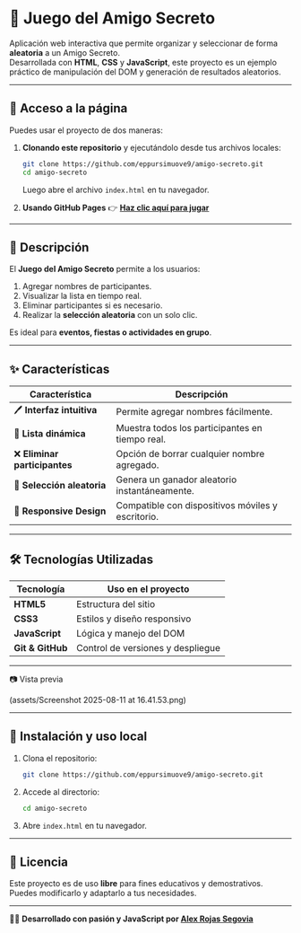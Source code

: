 # 🎁 Juego del Amigo Secreto

Aplicación web interactiva que permite organizar y seleccionar de forma **aleatoria** a un Amigo Secreto.  
Desarrollada con **HTML**, **CSS** y **JavaScript**, este proyecto es un ejemplo práctico de manipulación del DOM y generación de resultados aleatorios.

---

## 🚀 Acceso a la página

Puedes usar el proyecto de dos maneras:

1. **Clonando este repositorio** y ejecutándolo desde tus archivos locales:
   ```bash
   git clone https://github.com/eppursimuove9/amigo-secreto.git
   cd amigo-secreto
   ```
   Luego abre el archivo `index.html` en tu navegador.

2. **Usando GitHub Pages**
   👉 [**Haz clic aquí para jugar**](https://eppursimuove9.github.io/amigo-secreto/)

---

## 📜 Descripción

El **Juego del Amigo Secreto** permite a los usuarios:
1. Agregar nombres de participantes.
2. Visualizar la lista en tiempo real.
3. Eliminar participantes si es necesario.
4. Realizar la **selección aleatoria** con un solo clic.

Es ideal para **eventos, fiestas o actividades en grupo**.

---

## ✨ Características

| Característica | Descripción |
| -------------- | ----------- |
| 🖊 **Interfaz intuitiva** | Permite agregar nombres fácilmente. |
| 📜 **Lista dinámica** | Muestra todos los participantes en tiempo real. |
| ❌ **Eliminar participantes** | Opción de borrar cualquier nombre agregado. |
| 🎲 **Selección aleatoria** | Genera un ganador aleatorio instantáneamente. |
| 📱 **Responsive Design** | Compatible con dispositivos móviles y escritorio. |

---

## 🛠 Tecnologías Utilizadas

| Tecnología | Uso en el proyecto |
| ---------- | ------------------ |
| **HTML5** | Estructura del sitio |
| **CSS3** | Estilos y diseño responsivo |
| **JavaScript** | Lógica y manejo del DOM |
| **Git & GitHub** | Control de versiones y despliegue |

---

📷 Vista previa

(assets/Screenshot 2025-08-11 at 16.41.53.png)




---

## 🔧 Instalación y uso local

1. Clona el repositorio:
   ```bash
   git clone https://github.com/eppursimuove9/amigo-secreto.git
   ```
2. Accede al directorio:
   ```bash
   cd amigo-secreto
   ```
3. Abre `index.html` en tu navegador.

---

## 📄 Licencia

Este proyecto es de uso **libre** para fines educativos y demostrativos.  
Puedes modificarlo y adaptarlo a tus necesidades.

---

👨‍💻 **Desarrollado con pasión y JavaScript por [Alex Rojas Segovia](https://github.com/eppursimuove9)**
